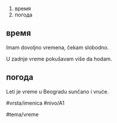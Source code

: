 1. время
2. погода

## время

Imam dovoljno vremena, čekam slobodno.

U zadnje vreme pokušavam više da hodam.

## погода

Leti je vreme u Beogradu sunčano i vruće.


#vrsta/imenica
#nivo/A1

#tema/vreme